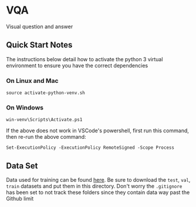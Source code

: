 # VQA
Visual question and answer

## Quick Start Notes
The instructions below detail how to activate the python 3 virtual environment
to ensure you have the correct dependencies
### On Linux and Mac
```
source activate-python-venv.sh
```


### On Windows
```
win-venv\Scripts\Activate.ps1
```
If the above does not work in VSCode's powershell, first run this command, then re-run
the above command:
```
Set-ExecutionPolicy -ExecutionPolicy RemoteSigned -Scope Process
```

## Data Set
Data used for training can be found [here](https://vizwiz.org/tasks-and-datasets/vqa/). 
Be sure to download the `test`, `val`, `train` datasets and put them in this 
directory. Don't worry the `.gitignore` has been set to not track these 
folders since they contain data way past the Github limit
